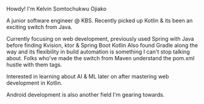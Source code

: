 Howdy! I'm Kelvin Somtochukwu Ojiako

A junior software engineer @ KBS. Recently picked up Kotlin & its been an exciting switch from Java.

Currently focusing on web development, previously used Spring with Java before finding Kvision, ktor & Spring Boot Kotlin
Also found Gradle along the way and its flexibility in build automation is something I can't stop talking about. Folks who've made the switch from Maven understand the pom.xml hustle with them tags. 


Interested in learning about AI & ML later on after mastering web development in Kotlin.

Android development is also another field I'm gearing towards.
<!---
KelvinOjiako/KelvinOjiako is a ✨ special ✨ repository because its `README.md` (this file) appears on your GitHub profile.
You can click the Preview link to take a look at your changes.
--->
